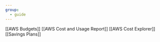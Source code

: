 ```yaml
---
group:
  - guide
---
```


[[AWS Budgets]]
[[AWS Cost and Usage Report]]
[[AWS Cost Explorer]]
[[Savings Plans]]